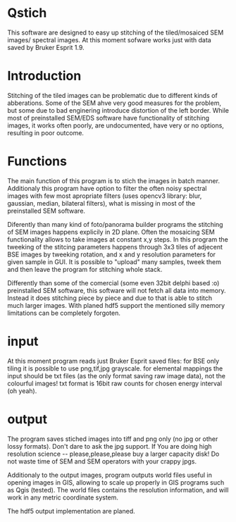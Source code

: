 # Qstich

This software are designed to easy up stitching of the tiled/mosaiced SEM images/ spectral images.
At this moment sofware works just with data saved by Bruker Esprit 1.9.

# Introduction

Stitching of the tiled images can be problematic due to different kinds of abberations. Some of the SEM ahve very good measures for the problem, but some due to bad enginering introduce distortion of the left border.
While most of preinstalled SEM/EDS software have functionality of stitching images, it works often poorly, are undocumented, have very or no options, resulting in poor outcome.

# Functions
The main function of this program is to stich the images in batch manner. Additionaly this program have option to filter the often noisy spectral images with few most apropriate filters (uses opencv3 library: blur, gaussian, median, bilateral filters), what is missing in most of the preinstalled SEM software.

Diferently than many kind of foto/panorama builder programs the stitching of SEM images happens explicily in 2D plane. Often the mosaicing SEM functionality allows to take images at constant x,y steps. In this program the tweeking of the stitcing parameters happens through 3x3 tiles of adjecent BSE images by tweeking rotation, and x and y resolution parameters for given sample in GUI. It is possible to "upload" many samples, tweek them and then leave the program for stitching whole stack.

Differently than some of the comercial (some even 32bit delphi based :o) preinstalled SEM software, this software will not fetch all data into memory. Instead it does stitching piece by piece and due to that is able to stitch much larger images. With planed hdf5 support the mentioned silly memory limitations can be completely forgoten.

# input

At this moment program reads just Bruker Esprit saved files:
     for BSE only tiling it is possible to use png,tif,jpg grayscale.
     for elemental mappings the input should be txt files (as the only format saving raw image data), not the colourful images!
     txt format is 16bit raw counts for chosen energy interval (oh yeah).
     
# output

The program saves stiched images into tiff and png only (no jpg or other lossy formats). Don't dare to ask the jpg support. If You are doing high resolution science -- please,please,please buy a larger capacity disk! Do not waste time of SEM and SEM operators with your crappy jpgs. 

Additionaly to the output images, program outputs world files useful in opening images in GIS, allowing to scale up properly in GIS programs such as Qgis (tested). The world files contains the resolution information, and will work in any metric coordinate system.

The hdf5 output implementation are planed.
     
